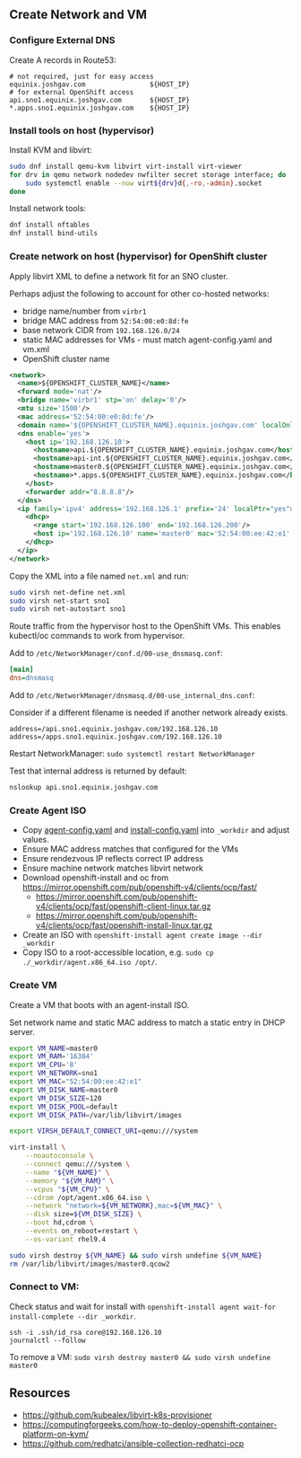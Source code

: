 ## Create Network and VM

### Configure External DNS

Create A records in Route53:

```
# not required, just for easy access
equinix.joshgav.com                ${HOST_IP}
# for external OpenShift access
api.sno1.equinix.joshgav.com       ${HOST_IP}
*.apps.sno1.equinix.joshgav.com    ${HOST_IP}
```

### Install tools on host (hypervisor)

Install KVM and libvirt:

```bash
sudo dnf install qemu-kvm libvirt virt-install virt-viewer
for drv in qemu network nodedev nwfilter secret storage interface; do
    sudo systemctl enable --now virt${drv}d{,-ro,-admin}.socket
done
```

Install network tools:

```bash
dnf install nftables
dnf install bind-utils
```

### Create network on host (hypervisor) for OpenShift cluster

Apply libvirt XML to define a network fit for an SNO cluster.

Perhaps adjust the following to account for other co-hosted networks:

- bridge name/number from `virbr1`
- bridge MAC address from `52:54:00:e0:8d:fe`
- base network CIDR from `192.168.126.0/24`
- static MAC addresses for VMs - must match agent-config.yaml and vm.xml
- OpenShift cluster name

```xml
<network>
  <name>${OPENSHIFT_CLUSTER_NAME}</name>
  <forward mode='nat'/>
  <bridge name='virbr1' stp='on' delay='0'/>
  <mtu size='1500'/>
  <mac address='52:54:00:e0:8d:fe'/>
  <domain name='${OPENSHIFT_CLUSTER_NAME}.equinix.joshgav.com' localOnly='yes'/>
  <dns enable='yes'>
    <host ip='192.168.126.10'>
      <hostname>api.${OPENSHIFT_CLUSTER_NAME}.equinix.joshgav.com</hostname>
      <hostname>api-int.${OPENSHIFT_CLUSTER_NAME}.equinix.joshgav.com</hostname>
      <hostname>master0.${OPENSHIFT_CLUSTER_NAME}.equinix.joshgav.com</hostname>
      <hostname>*.apps.${OPENSHIFT_CLUSTER_NAME}.equinix.joshgav.com</hostname>
    </host>
    <forwarder addr="8.8.8.8"/>
  </dns>
  <ip family='ipv4' address='192.168.126.1' prefix='24' localPtr="yes">
    <dhcp>
      <range start='192.168.126.100' end='192.168.126.200'/>
      <host ip='192.168.126.10' name='master0' mac='52:54:00:ee:42:e1' />
    </dhcp>
  </ip>
</network>
```

Copy the XML into a file named `net.xml` and run:

```bash
sudo virsh net-define net.xml
sudo virsh net-start sno1
sudo virsh net-autostart sno1
```

Route traffic from the hypervisor host to the OpenShift VMs. This enables kubectl/oc commands to work from hypervisor.

Add to `/etc/NetworkManager/conf.d/00-use_dnsmasq.conf`:

```ini
[main]
dns=dnsmasq
```

Add to `/etc/NetworkManager/dnsmasq.d/00-use_internal_dns.conf`:

Consider if a different filename is needed if another network already exists.

```
address=/api.sno1.equinix.joshgav.com/192.168.126.10
address=/apps.sno1.equinix.joshgav.com/192.168.126.10
```

Restart NetworkManager: `sudo systemctl restart NetworkManager`

Test that internal address is returned by default:

```bash
nslookup api.sno1.equinix.joshgav.com
```

### Create Agent ISO

- Copy [agent-config.yaml](./agent-config.template.yaml) and [install-config.yaml](./install-config.template.yaml) into `_workdir` and adjust values.
- Ensure MAC address matches that configured for the VMs
- Ensure rendezvous IP reflects correct IP address
- Ensure machine network matches libvirt network
- Download openshift-install and oc from <https://mirror.openshift.com/pub/openshift-v4/clients/ocp/fast/>
  - https://mirror.openshift.com/pub/openshift-v4/clients/ocp/fast/openshift-client-linux.tar.gz
  - https://mirror.openshift.com/pub/openshift-v4/clients/ocp/fast/openshift-install-linux.tar.gz
- Create an ISO with `openshift-install agent create image --dir _workdir`
- Copy ISO to a root-accessible location, e.g. `sudo cp ./_workdir/agent.x86_64.iso /opt/`.

### Create VM

Create a VM that boots with an agent-install ISO.

Set network name and static MAC address to match a static entry in DHCP server.

```bash
export VM_NAME=master0
export VM_RAM='16384'
export VM_CPU='8'
export VM_NETWORK=sno1
export VM_MAC="52:54:00:ee:42:e1"
export VM_DISK_NAME=master0
export VM_DISK_SIZE=120
export VM_DISK_POOL=default
export VM_DISK_PATH=/var/lib/libvirt/images

export VIRSH_DEFAULT_CONNECT_URI=qemu:///system

virt-install \
    --noautoconsole \
    --connect qemu:///system \
    --name "${VM_NAME}" \
    --memory "${VM_RAM}" \
    --vcpus "${VM_CPU}" \
    --cdrom /opt/agent.x86_64.iso \
    --network "network=${VM_NETWORK},mac=${VM_MAC}" \
    --disk size=${VM_DISK_SIZE} \
    --boot hd,cdrom \
    --events on_reboot=restart \
    --os-variant rhel9.4

sudo virsh destroy ${VM_NAME} && sudo virsh undefine ${VM_NAME}
rm /var/lib/libvirt/images/master0.qcow2
```

### Connect to VM:

Check status and wait for install with `openshift-install agent wait-for install-complete --dir _workdir`.

```
ssh -i .ssh/id_rsa core@192.168.126.10
journalctl --follow
```

To remove a VM: `sudo virsh destroy master0 && sudo virsh undefine master0`

## Resources

- https://github.com/kubealex/libvirt-k8s-provisioner
- https://computingforgeeks.com/how-to-deploy-openshift-container-platform-on-kvm/
- https://github.com/redhatci/ansible-collection-redhatci-ocp
